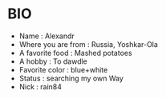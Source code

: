 BIO
===================


* Name : Alexandr
* Where you are from : Russia, Yoshkar-Ola
* A favorite food : Mashed potatoes
* A hobby : To dawdle
* Favorite color : blue+white
* Status : searching my own Way
* Nick : rain84